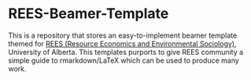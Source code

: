# REES-Beamer-Template

This is a repository that stores an easy-to-implement beamer template themed for [REES (Resource Economics and Environmental Sociology)](https://www.ualberta.ca/resource-economics-environmental-sociology/index.html), University of Alberta. This templates purports to give REES community a simple guide to rmarkdown/LaTeX which can be used to produce many work. 
